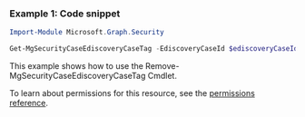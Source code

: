 ### Example 1: Code snippet

```powershellImport-Module Microsoft.Graph.Security

Get-MgSecurityCaseEdiscoveryCaseTag -EdiscoveryCaseId $ediscoveryCaseId -EdiscoveryReviewTagId $ediscoveryReviewTagId
```
This example shows how to use the Remove-MgSecurityCaseEdiscoveryCaseTag Cmdlet.
To learn about permissions for this resource, see the [permissions reference](/graph/permissions-reference).

